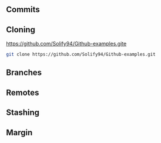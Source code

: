 ## Commits


## Cloning

https://github.com/Solify94/Github-examples.gite

```sh
git clone https://github.com/Solify94/Github-examples.git
```

## Branches



## Remotes

## Stashing


## Margin